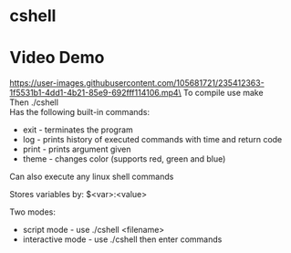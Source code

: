 # cshell
# Video Demo
https://user-images.githubusercontent.com/105681721/235412363-1f5531b1-4dd1-4b21-85e9-692fff114106.mp4\
To compile use make\
Then ./cshell\
Has the following built-in commands:
 * exit - terminates the program 
 * log - prints history of executed commands with time and return code
 * print - prints argument given 
 * theme - changes color (supports red, green and blue)

Can also execute any linux shell commands

Stores variables by: $\<var>\:\<value>

Two modes:
  * script mode - use ./cshell \<filename>
  * interactive mode - use ./cshell then enter commands







